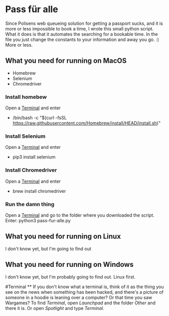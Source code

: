 # Pass für alle

Since Polisens web queueing solution for getting a passport sucks, and it is more or less impossible to book a time, I wrote this small python script. What it does is that it automates the searching for a bookable time. In the file you just change the constants to your information and away you go. :) More or less.

## What you need for running on MacOS

* Homebrew
* Selenium
* Chromedriver

### Install homebew
Open a [Terminal](#terminal) and enter
* /bin/bash -c "$(curl -fsSL https://raw.githubusercontent.com/Homebrew/install/HEAD/install.sh)"

### Install Selenium
Open a [Terminal](#terminal) and enter
* pip3 install selenium

### Install Chromedriver
Open a [Terminal](#terminal) and enter
* brew install chromedriver

### Run the damn thing
Open a [Terminal](#terminal) and go to the folder where you downloaded the script. Enter: python3 pass-fur-alle.py

## What you need for running on Linux

I don't know yet, but I'm going to find out

## What you need for running on Windows

I don't know yet, but I'm probably going to find out. Linux first.

#Terminal
** If you don't know what a terminal is, think of it as the thing you see on the news when something has been hacked, and there's a picture of someone in a hoodie is leaning over a computer? Or that time you saw Wargames?
To find *Terminal*, open *Launchpad* and the folder *Other* and there it is. Or open *Spotlight* and type *Terminal*.
